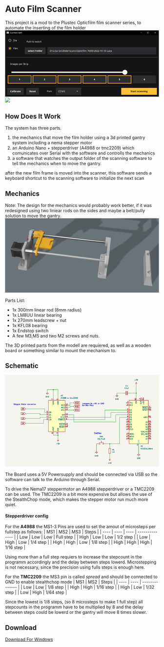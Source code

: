 # Auto Film Scanner
This project is a mod to the Plustec Opticfilm film scanner series, to automate the inserting of the film holder
![](resources/ui_screenshot.png)
![](resources/moving-schieber.63.gif)

## How Does It Work
The system has three parts. 
1. the mechanics that move the film holder using a 3d printed gantry system including a nema stepper motor
2. an Arduino Nano + stepperdriver (A4988 or tmc2209) which comunicates over Serial with the software and controlls the mechanics
3. a software that watches the output folder of the scanning software to tell the mechanics when to move the gantry.

after the new film frame is moved into the scanner, this software sends a keyboard shortcut to the scanning software
to initialize the next scan

## Mechanics
Note: The design for the mechanics would probably work better, if it was redesigned using two liniear rods on the sides and maybe a belt/pully solution to move the gantry.
![](resources/mechanics.png)



Parts List:
+ 1x 300mm linear rod (8mm radius)
+ 1x LM8UU linear bearing
+ 1x 270mm leadscrew + nut
+ 1x KFL08 bearing
+ 1x Endstop switch
+ A few M3,M5 and two M2 screws and nuts.

The 3D printed parts from the modell are requiered, as well as a wooden board or something similar to mount the mechanism to.


## Schematic
![](resources/schematic.png)

The Board uses a 5V Powersupply and should be connected via USB so the software can talk to the Arduino through Serial.

To drive the Nema17 steppermotor an A4988 stepperdriver or a TMC2209 can be used.
The TMC2209 is a bit more expensive but allows the use of the StealthChop mode, which makes the stepper motor run much more quiet.

#### Stepperdriver config
For the **A4988** the MS1-3 Pins are used to set the amout of microsteps per fullstep as follows:
| MS1  | MS2  | MS3  | Steps     |
| ---- | ---- | ---- | -------------- |
| Low  | Low  | Low  | Full step      |
| High | Low  | Low  | 1/2 step      |
| Low  | High | Low  | 1/4 step    |
| High | High | Low  | 1/8 step     |
| High | High | High | 1/16 step |

Using more than a full step requiers to increase the stepcount in the programm accordingly and the delay between steps lowerd.
Microstepping is not necessary, since the precision using fulls steps is enough here.

For the **TMC2209** the MS3 pin is called *spread* and should be connected to GND to enable stealthchop mode
| MS1  | MS2  | Steps     |
| ---- | ---- | -------------- |
| Low  | Low  | 1/8 step     |
| High | High | 1/16 step |
| High | Low  | 1/32 step      |
| Low  | High | 1/64 step      |

Since the lowest is 1/8 steps, (so 8 microsteps to make 1 full step) all stepcounts in the programm have to be multiplied by 8 and the delay between steps could be lowerd or the gantry will move 8 times slower.


## Download
[Download For Windows](https://github.com/gertminov/autoFilmScanner/releases/tag/0.1.0)

